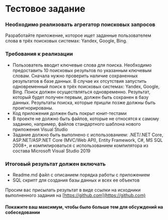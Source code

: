 
# Тестовое задание
### Необходимо реализовать агрегатор поисковых запросов

Разработайте приложение, которое ищет заданные пользователем слова в трёх поисковых системах: Yandex, Google, Bing. 
### Требования к реализации
* Пользователь вводит ключевые слова для поиска.
Необходимо предоставить 10 поисковых результов по указанным ключевым словам.
Сначала нужно проверить наличие сохраненных результатов в базе данных.
В случае их отсутствия запустить одновременный поиск в трёх поисковых системах: Yandex, Google, Bing.
Поиск должен осуществляться одновременно. Результат, который будет получен первым, должен быть сохранен в базу данных. Результаты поиска, которые пришли позже должны быть проигнорированы.
* Код приложения должен быть покрыт юнит-тестами
* В проекте не должно быть файлов, которые не относятся к самому заданию, например, файлов стандартного шаблона нового приложения Visual Studio
*  Задание должно быть выполнено с использованием: .NET/.NET Core, ASP.NET/ASP.NET Core (MVC/Web API), Entity Framework, C#, MS SQL 2008+, и компилироваться с использованием компилятора из состава Microsoft Visual Studio 2019

### Итоговый результат должен включать
* Readme.md файл с описанием порядка работы с приложением
* SQL скрипт для создания базы данных и всех ее объектов

Просим вас присылать результат в виде cсылки на исходники выполненного задания на ​[https://github.com​](https://github.com)

 #### Покажите ваш максимум, чтобы было больше тем для обсуждений на собеседовании

